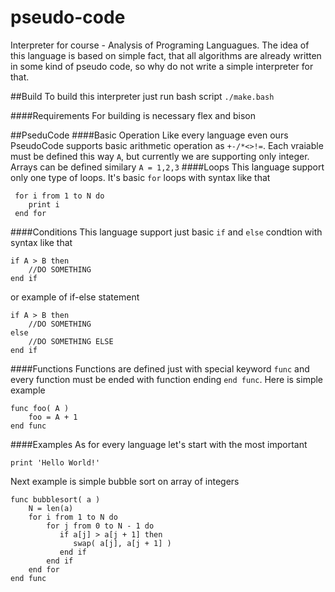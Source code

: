 # pseudo-code
Interpreter for course - Analysis of Programing Languagues.
The idea of this language is based on simple fact, that all algorithms are already written in some kind of pseudo code, so why do not write a simple interpreter for that.

##Build
To build this interpreter just run bash script
``` ./make.bash ```

####Requirements
For building is necessary flex and bison

##PseduCode
####Basic Operation
Like every language even ours PseudoCode supports basic arithmetic operation as ```+-/*<>!=```.
Each vraiable must be defined this way ```A```, but currently we are supporting only integer.
Arrays can be defined similary ```A = 1,2,3```
####Loops
This language support only one type of loops. It's basic ```for``` loops with syntax like that
```
 for i from 1 to N do
    print i
 end for
```

####Conditions
This language support just basic ```if``` and ```else``` condtion with syntax like that
```
if A > B then      
    //DO SOMETHING
end if
```
or example of if-else statement
```
if A > B then      
    //DO SOMETHING
else
    //DO SOMETHING ELSE
end if
```
####Functions
Functions are defined just with special keyword ```func``` and every function must be ended with function ending ```end func```. Here is simple example
```
func foo( A )
    foo = A + 1
end func
```
####Examples
As for every language let's start with the most important
```
print 'Hello World!'
```
Next example is simple bubble sort on array of integers
```
func bubblesort( a )
	N = len(a)
    for i from 1 to N do
        for j from 0 to N - 1 do
           if a[j] > a[j + 1] then
              swap( a[j], a[j + 1] )
           end if
        end if
    end for   
end func
```



